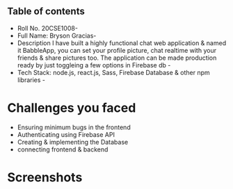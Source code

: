 ## Table of contents

- Roll No. 20CSE1008- 
- Full Name: Bryson Gracias- 
- Description I have built a highly functional chat web application & named it BabbleApp, you can set your profile picture, chat realtime with your friends & share pictures too. The application can be made production ready by just toggleing a few options in Firebase db - 
- Tech Stack: node.js, react.js, Sass, Firebase Database & other npm libraries -

# Challenges you faced
- Ensuring minimum bugs in the frontend
- Authenticating using Firebase API
- Creating & implementing the Database
- connecting frontend & backend

# Screenshots

